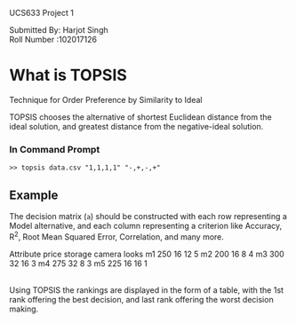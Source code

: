UCS633
Project 1


Submitted By: Harjot Singh  
Roll Number :102017126


# What is TOPSIS

Technique for Order Preference by Similarity to Ideal

TOPSIS chooses the alternative of shortest Euclidean distance from the ideal solution, and greatest distance from the negative-ideal
solution.

### In Command Prompt
```
>> topsis data.csv "1,1,1,1" "-,+,-,+"
```

## Example

The decision matrix (`a`) should be constructed with each row representing a Model alternative, and each column representing a criterion like Accuracy, R<sup>2</sup>, Root Mean Squared Error, Correlation, and many more.

Attribute 	price	storage	camera	looks 
m1	         250	    16	     12	     5
m2	         200	    16  	  8	     4
m3	         300	    32	     16	     3
m4	         275	    32	      8	     3
m5	         225	    16	     16	     1


<br>
Using TOPSIS the rankings are displayed in the form of a table, with the 1st rank offering the best decision, and last rank offering the worst decision making.
